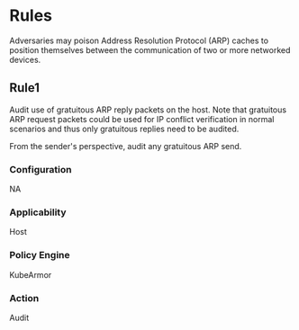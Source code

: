 # Rules
Adversaries may poison Address Resolution Protocol (ARP) caches to position
themselves between the communication of two or more networked devices.

## Rule1
Audit use of gratuitous ARP reply packets on the host. Note that gratuitous ARP
request packets could be used for IP conflict verification in normal scenarios
and thus only gratuitous replies need to be audited.

From the sender's perspective, audit any gratuitous ARP send.

### Configuration
NA

### Applicability
Host

### Policy Engine
KubeArmor

### Action
Audit

